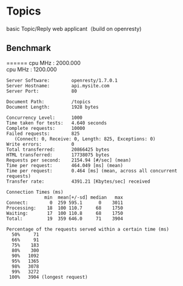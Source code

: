 Topics
======

basic Topic/Reply web applicant（build on openresty)



## Benchmark
======
    cpu MHz		: 2000.000   
    cpu MHz		: 1200.000   
       
    Server Software:        openresty/1.7.0.1   
    Server Hostname:        api.mysite.com   
    Server Port:            80   
    
    Document Path:          /topics   
    Document Length:        1928 bytes   
    
    Concurrency Level:      1000   
    Time taken for tests:   4.640 seconds   
    Complete requests:      10000   
    Failed requests:        825   
       (Connect: 0, Receive: 0, Length: 825, Exceptions: 0)   
    Write errors:           0   
    Total transferred:      20866425 bytes   
    HTML transferred:       17738075 bytes   
    Requests per second:    2154.94 [#/sec] (mean)   
    Time per request:       464.049 [ms] (mean)   
    Time per request:       0.464 [ms] (mean, across all concurrent requests)   
    Transfer rate:          4391.21 [Kbytes/sec] received   
    
    Connection Times (ms)    
                  min  mean[+/-sd] median   max   
    Connect:        0  259 595.1      0    3011   
    Processing:    18  100 110.7     68    1750   
    Waiting:       17  100 110.8     68    1750   
    Total:         19  359 646.0     71    3904   
    
    Percentage of the requests served within a certain time (ms)   
      50%     71    
      66%     91   
      75%    183   
      80%    300   
      90%   1092   
      95%   1365   
      98%   3078   
      99%   3272   
     100%   3904 (longest request)   
    
